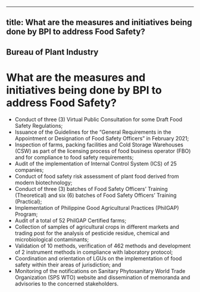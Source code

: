 --- 
 title: What are the measures and initiatives being done by BPI to address Food Safety?
 ---

## Bureau of Plant Industry

# What are the measures and initiatives being done by BPI to address Food Safety?


 - Conduct of three (3) Virtual Public Consultation for some Draft Food Safety Regulations;
 - Issuance of the Guidelines for the “General Requirements in the Appointment or Designation of Food Safety Officers” in February 2021;
 - Inspection of farms, packing facilities and Cold Storage Warehouses (CSW) as part of the licensing process of food business operator (FBO) and for compliance to food safety requirements;
 - Audit of the implementation of Internal Control System (ICS) of 25 companies;
 - Conduct of food safety risk assessment of plant food derived from modern biotechnology;
 - Conduct of three (3) batches of Food Safety Officers’ Training (Theoretical) and six (6) batches of Food Safety Officers’ Training (Practical); 
 - Implementation of Philippine Good Agricultural Practices (PhilGAP) Program;
 - Audit of a total of 52 PhilGAP Certified farms;
 - Collection of samples of agricultural crops in different markets and trading post for the analysis of pesticide residue, chemical and microbiological contaminants;
 - Validation of 10 methods, verification of 462 methods and development of 2 instrument methods in compliance with laboratory protocol; 
 - Coordination and orientation of LGUs on the implementation of food safety within their areas of jurisdiction; and
 - Monitoring of the notifications on Sanitary Phytosanitary World Trade Organization (SPS WTO) website and dissemination of memoranda and advisories to the concerned stakeholders.
